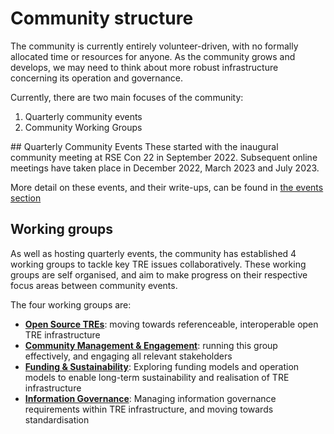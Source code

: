 # Community structure

The community is currently entirely volunteer-driven, with no formally allocated time or resources for anyone.
As the community grows and develops, we may need to think about more robust infrastructure concerning its operation and governance.

Currently, there are two main focuses of the community:

1. Quarterly community events
2. Community Working Groups

## Quarterly Community Events
These started with the inaugural community meeting at RSE Con 22 in September 2022.
Subsequent online meetings have taken place in December 2022, March 2023 and July 2023.

More detail on these events, and their write-ups, can be found in [the events section](../events/index.md)

## Working groups

As well as hosting quarterly events, the community has established 4 working groups to tackle key TRE issues collaboratively.
These working groups are self organised, and aim to make progress on their respective focus areas between community events.

The four working groups are:

- [**Open Source TREs**](./open-source-tres.md): moving towards referenceable, interoperable open TRE infrastructure
- [**Community Management & Engagement**](./community-management.md): running this group effectively, and engaging all relevant stakeholders
- [**Funding & Sustainability**](./funding-sustainability.md): Exploring funding models and operation models to enable long-term sustainability and realisation of TRE infrastructure
- [**Information Governance**](./information-governance.md): Managing information governance requirements within TRE infrastructure, and moving towards standardisation
